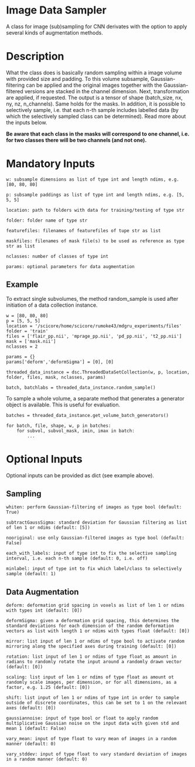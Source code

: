 # Image Data Sampler
A class for image (sub)sampling for CNN derivates with the option to apply several kinds of augmentation methods.

Description
===========

What the class does is basically random sampling within a image volume with provided size and padding. To this volume subsample, Gaussian-filtering can be applied and the original images together with the Gaussian-filtered versions are stacked in the channel dimension. Next, transformation are applied, if requested. The output is a tensor of shape (batch_size, nx, ny, nz, n_channels). Same holds for the masks. In addition, it is possible to selectively sample, i.e. that each n-th sample includes labelled data (by which the selectively sampled class can be determined). Read more about the inputs below.

**Be aware that each class in the masks will correspond to one channel, i.e. for two classes there will be two channels (and not one).**


Mandatory Inputs
================



    w: subsample dimensions as list of type int and length ndims, e.g. [80, 80, 80]
    
    p: subsample paddings as list of type int and length ndims, e.g. [5, 5, 5]
    
    location: path to folders with data for training/testing of type str
    
    folder: folder name of type str
    
    featurefiles: filenames of featurefiles of tupe str as list
    
    maskfiles: filenames of mask file(s) to be used as reference as type str as list
    
    nclasses: number of classes of type int
    
    params: optional parameters for data augmentation
    
    
Example
-------

To extract single subvolumes, the method random_sample is used after initiation of a data collection instance.

    w = [80, 80, 80]
    p = [5, 5, 5]
    location = '/scicore/home/scicore/rumoke43/mdgru_experiments/files'
    folder = 'train'
    files = ['flair_pp.nii', 'mprage_pp.nii', 'pd_pp.nii', 't2_pp.nii']
    mask = ['mask.nii']
    nclasses = 2
    
    params = {}
    params['deform','deformSigma'] = [0], [0]
    
    threaded_data_instance = dsc.ThreadedDataSetCollection(w, p, location, folder, files, mask, nclasses, params)
    
    batch, batchlabs = threaded_data_instance.random_sample()
    
To sample a whole volume, a separate method that generates a generator object is available. This is useful for evaluation.

    batches = threaded_data_instance.get_volume_batch_generators()
    
    for batch, file, shape, w, p in batches:
        for subvol, subvol_mask, imin, imax in batch:
            ...
            
            
Optional Inputs
===============

Optional inputs can be provided as dict (see example above).
    
Sampling
--------

    whiten: perform Gaussian-filtering of images as type bool (default: True)
    
    subtractGaussSigma: standard deviation for Gaussian filtering as list of len 1 or ndims (default: [5])
    
    nooriginal: use only Gaussian-filtered images as type bool (default: False)
    
    each_with_labels: input of type int to fix the selective sampling interval, i.e. each n-th sample (default: 0, i.e. off)
    
    minlabel: input of type int to fix which label/class to selectively sample (default: 1)
    
Data Augmentation
------------------

    deform: deformation grid spacing in voxels as list of len 1 or ndims with types int (default: [0])
    
    deformSigma: given a deformation grid spacing, this determines the standard deviations for each dimension of the random deformation vectors as list with length 1 or ndims with types float (default: [0])
    
    mirror: list input of len 1 or ndims of type bool to activate random mirroring along the specified axes during training (default: [0])
    
    rotation: list input of len 1 or ndims of type float as amount in radians to randomly rotate the input around a randomly drawn vector (default: [0])
    
    scaling: list input of len 1 or ndims of type float as amount ot randomly scale images, per dimension, or for all dimensions, as a factor, e.g. 1.25 (default: [0])
    
    shift: list input of len 1 or ndims of type int in order to sample outside of discrete coordinates, this can be set to 1 on the relevant axes (default: [0])
    
    gaussiannoise: input of type bool or float to apply random multiplicative Gaussian noise on the input data with given std and mean 1 (default: False)
    
    vary_mean: input of type float to vary mean of images in a random manner (default: 0)
    
    vary_stddev: input of type float to vary standard deviation of images in a random manner (default: 0)
